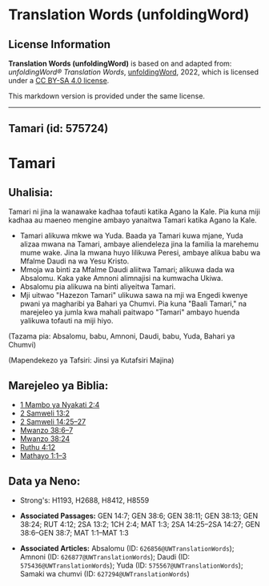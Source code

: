 # Translation Words (unfoldingWord)

## License Information

**Translation Words (unfoldingWord)** is based on and adapted from: _unfoldingWord® Translation Words_, [unfoldingWord](https://unfoldingword.org/utw), 2022, which is licensed under a [CC BY-SA 4.0 license](https://creativecommons.org/licenses/by-sa/4.0/legalcode.en).

This markdown version is provided under the same license.



--------------------------------

## Tamari (id: 575724)

Tamari
======

Uhalisia:
---------

Tamari ni jina la wanawake kadhaa tofauti katika Agano la Kale. Pia kuna miji kadhaa au maeneo mengine ambayo yanaitwa Tamari katika Agano la Kale.

* Tamari alikuwa mkwe wa Yuda. Baada ya Tamari kuwa mjane, Yuda alizaa mwana na Tamari, ambaye aliendeleza jina la familia la marehemu mume wake. Jina la mwana huyo lilikuwa Peresi, ambaye alikua babu wa Mfalme Daudi na wa Yesu Kristo.
* Mmoja wa binti za Mfalme Daudi aliitwa Tamari; alikuwa dada wa Absalomu. Kaka yake Amnoni alimnajisi na kumwacha Ukiwa.
* Absalomu pia alikuwa na binti aliyeitwa Tamari.
* Mji uitwao "Hazezon Tamari" ulikuwa sawa na mji wa Engedi kwenye pwani ya magharibi ya Bahari ya Chumvi. Pia kuna "Baali Tamari," na marejeleo ya jumla kwa mahali paitwapo "Tamari" ambayo huenda yalikuwa tofauti na miji hiyo.

(Tazama pia: Absalomu, babu, Amnoni, Daudi, babu, Yuda, Bahari ya Chumvi)

(Mapendekezo ya Tafsiri: Jinsi ya Kutafsiri Majina)

Marejeleo ya Biblia:
--------------------

* [1 Mambo ya Nyakati 2:4](https://ref.ly/1Chr2:4)
* [2 Samweli 13:2](https://ref.ly/2Sam13:2)
* [2 Samweli 14:25–27](https://ref.ly/2Sam14:25-2Sam14:27)
* [Mwanzo 38:6–7](https://ref.ly/Gen38:6-Gen38:7)
* [Mwanzo 38:24](https://ref.ly/Gen38:24)
* [Ruthu 4:12](https://ref.ly/Ruth4:12)
* [Mathayo 1:1–3](https://ref.ly/Matt1:1-Matt1:3)

Data ya Neno:
-------------

* Strong's: H1193, H2688, H8412, H8559

* **Associated Passages:** GEN 14:7; GEN 38:6; GEN 38:11; GEN 38:13; GEN 38:24; RUT 4:12; 2SA 13:2; 1CH 2:4; MAT 1:3; 2SA 14:25–2SA 14:27; GEN 38:6–GEN 38:7; MAT 1:1–MAT 1:3
* **Associated Articles:** Absalomu (ID: `626856@UWTranslationWords`); Amnoni (ID: `626877@UWTranslationWords`); Daudi (ID: `575436@UWTranslationWords`); Yuda (ID: `575567@UWTranslationWords`); Samaki wa chumvi (ID: `627294@UWTranslationWords`)

